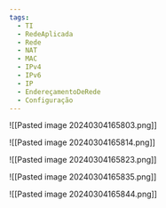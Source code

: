 ```yaml
---
tags:
  - TI
  - RedeAplicada
  - Rede
  - NAT
  - MAC
  - IPv4
  - IPv6
  - IP
  - EndereçamentoDeRede
  - Configuração
---
```

![[Pasted image 20240304165803.png]]

![[Pasted image 20240304165814.png]]

![[Pasted image 20240304165823.png]]

![[Pasted image 20240304165835.png]]

![[Pasted image 20240304165844.png]]




